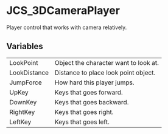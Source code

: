 # JCS_3DCameraPlayer

Player control that works with camera relatively.

## Variables

<table>
<tr>
<td>LookPoint</td>
<td>Object the character want to look at.</td>
</tr>

<tr>
<td>LookDistance</td>
<td>Distance to place look point object.</td>
</tr>

<tr>
<td>JumpForce</td>
<td>How hard this player jumps.</td>
</tr>

<tr>
<td>UpKey</td>
<td>Keys that goes forward.</td>
</tr>

<tr>
<td>DownKey</td>
<td>Keys that goes backward.</td>
</tr>

<tr>
<td>RightKey</td>
<td>Keys that goes right.</td>
</tr>

<tr>
<td>LeftKey</td>
<td>Keys that goes left.</td>
</tr>
</table>
